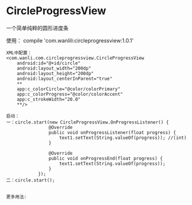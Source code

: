 # CircleProgressView
一个简单纯粹的圆形进度条




使用：
    compile 'com.wanlili:circleprogressview:1.0.1'
    
    XML中配置：
    <com.wanli.com.circleprogressview.CircleProgressView
        android:id="@+id/circle"
        android:layout_width="200dp"
        android:layout_height="200dp"
        android:layout_centerInParent="true"
        **
        app:c_colorCircle="@color/colorPrimary"
        app:c_colorProgress="@color/colorAccent"
        app:c_strokeWidth="20.0"
        **/>
    
    启动：
    一：circle.start(new CircleProgressView.OnProgressListener() {
                    @Override
                    public void onProgressListener(float progress) {
                        text1.setText(String.valueOf(progress)); //(int)
                    }

                    @Override
                    public void onProgressEnd(float progress) {
                        text1.setText(String.valueOf(progress));
                    }
                });
    二：circle.start();
    
    
    更多用法:
